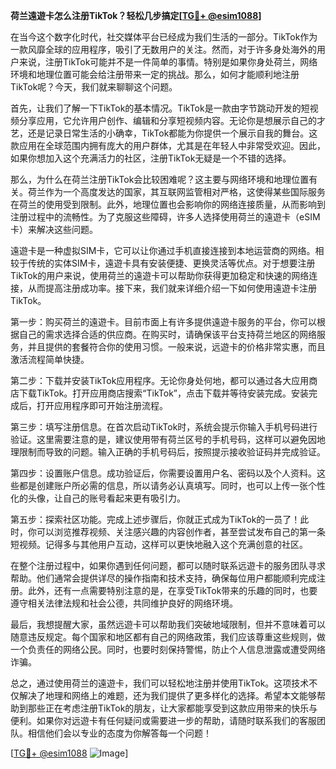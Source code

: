 **荷兰遠遊卡怎么注册TikTok？轻松几步搞定[[TG💪+ @esim1088](https://t.me/s/esim1088)]**

在当今这个数字化时代，社交媒体平台已经成为我们生活的一部分。TikTok作为一款风靡全球的应用程序，吸引了无数用户的关注。然而，对于许多身处海外的用户来说，注册TikTok可能并不是一件简单的事情。特别是如果你身处荷兰，网络环境和地理位置可能会给注册带来一定的挑战。那么，如何才能顺利地注册TikTok呢？今天，我们就来聊聊这个问题。

首先，让我们了解一下TikTok的基本情况。TikTok是一款由字节跳动开发的短视频分享应用，它允许用户创作、编辑和分享短视频内容。无论你是想展示自己的才艺，还是记录日常生活的小确幸，TikTok都能为你提供一个展示自我的舞台。这款应用在全球范围内拥有庞大的用户群体，尤其是在年轻人中非常受欢迎。因此，如果你想加入这个充满活力的社区，注册TikTok无疑是一个不错的选择。

那么，为什么在荷兰注册TikTok会比较困难呢？这主要与网络环境和地理位置有关。荷兰作为一个高度发达的国家，其互联网监管相对严格，这使得某些国际服务在荷兰的使用受到限制。此外，地理位置也会影响你的网络连接质量，从而影响到注册过程中的流畅性。为了克服这些障碍，许多人选择使用荷兰的遠遊卡（eSIM卡）来解决这些问题。

遠遊卡是一种虚拟SIM卡，它可以让你通过手机直接连接到本地运营商的网络。相较于传统的实体SIM卡，遠遊卡具有安装便捷、更换灵活等优点。对于想要注册TikTok的用户来说，使用荷兰的遠遊卡可以帮助你获得更加稳定和快速的网络连接，从而提高注册成功率。接下来，我们就来详细介绍一下如何使用遠遊卡注册TikTok。

第一步：购买荷兰的遠遊卡。目前市面上有许多提供遠遊卡服务的平台，你可以根据自己的需求选择合适的供应商。在购买时，请确保该平台支持荷兰地区的网络服务，并且提供的套餐符合你的使用习惯。一般来说，远遊卡的价格非常实惠，而且激活流程简单快捷。

第二步：下载并安装TikTok应用程序。无论你身处何地，都可以通过各大应用商店下载TikTok。打开应用商店搜索“TikTok”，点击下载并等待安装完成。安装完成后，打开应用程序即可开始注册流程。

第三步：填写注册信息。在首次启动TikTok时，系统会提示你输入手机号码进行验证。这里需要注意的是，建议使用带有荷兰区号的手机号码，这样可以避免因地理限制而导致的问题。输入正确的手机号码后，按照提示接收验证码并完成验证。

第四步：设置账户信息。成功验证后，你需要设置用户名、密码以及个人资料。这些都是创建账户所必需的信息，所以请务必认真填写。同时，也可以上传一张个性化的头像，让自己的账号看起来更有吸引力。

第五步：探索社区功能。完成上述步骤后，你就正式成为TikTok的一员了！此时，你可以浏览推荐视频、关注感兴趣的内容创作者，甚至尝试发布自己的第一条短视频。记得多与其他用户互动，这样可以更快地融入这个充满创意的社区。

在整个注册过程中，如果你遇到任何问题，都可以随时联系远遊卡的服务团队寻求帮助。他们通常会提供详尽的操作指南和技术支持，确保每位用户都能顺利完成注册。此外，还有一点需要特别注意的是，在享受TikTok带来的乐趣的同时，也要遵守相关法律法规和社会公德，共同维护良好的网络环境。

最后，我想提醒大家，虽然远遊卡可以帮助我们突破地域限制，但并不意味着可以随意违反规定。每个国家和地区都有自己的网络政策，我们应该尊重这些规则，做一个负责任的网络公民。同时，也要时刻保持警惕，防止个人信息泄露或遭受网络诈骗。

总之，通过使用荷兰的遠遊卡，我们可以轻松地注册并使用TikTok。这项技术不仅解决了地理和网络上的难题，还为我们提供了更多样化的选择。希望本文能够帮助到那些正在考虑注册TikTok的朋友，让大家都能享受到这款应用带来的快乐与便利。如果你对远遊卡有任何疑问或需要进一步的帮助，请随时联系我们的客服团队。相信他们会以专业的态度为你解答每一个问题！

[[TG💪+ @esim1088](https://t.me/s/esim1088) ![Image](https://i.postimg.cc/4NQfJmqS/Snipaste-2025-05-13-00-14-12.png)]